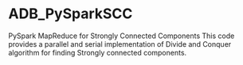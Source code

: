 # ADB_PySparkSCC
PySpark MapReduce for Strongly Connected Components
This code provides a parallel and serial implementation of Divide and Conquer algorithm for finding Strongly connected components.
